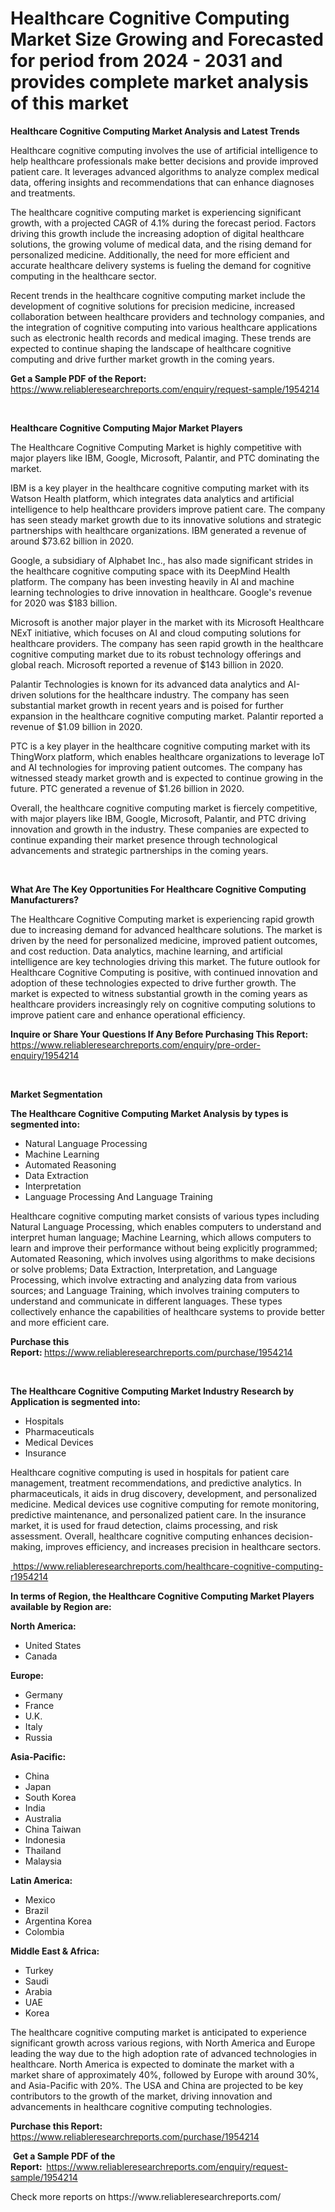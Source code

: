 <p><h1>Healthcare Cognitive Computing Market Size Growing and Forecasted for period from 2024 - 2031 and provides complete market analysis of this market</h1></p><p><strong>Healthcare Cognitive Computing Market Analysis and Latest Trends</strong></p>
<p><p>Healthcare cognitive computing involves the use of artificial intelligence to help healthcare professionals make better decisions and provide improved patient care. It leverages advanced algorithms to analyze complex medical data, offering insights and recommendations that can enhance diagnoses and treatments.</p><p>The healthcare cognitive computing market is experiencing significant growth, with a projected CAGR of 4.1% during the forecast period. Factors driving this growth include the increasing adoption of digital healthcare solutions, the growing volume of medical data, and the rising demand for personalized medicine. Additionally, the need for more efficient and accurate healthcare delivery systems is fueling the demand for cognitive computing in the healthcare sector.</p><p>Recent trends in the healthcare cognitive computing market include the development of cognitive solutions for precision medicine, increased collaboration between healthcare providers and technology companies, and the integration of cognitive computing into various healthcare applications such as electronic health records and medical imaging. These trends are expected to continue shaping the landscape of healthcare cognitive computing and drive further market growth in the coming years.</p></p>
<p><strong>Get a Sample PDF of the Report:&nbsp;</strong> <a href="https://www.reliableresearchreports.com/enquiry/request-sample/1954214">https://www.reliableresearchreports.com/enquiry/request-sample/1954214</a></p>
<p>&nbsp;</p>
<p><strong>Healthcare Cognitive Computing Major Market Players</strong></p>
<p><p>The Healthcare Cognitive Computing Market is highly competitive with major players like IBM, Google, Microsoft, Palantir, and PTC dominating the market. </p><p>IBM is a key player in the healthcare cognitive computing market with its Watson Health platform, which integrates data analytics and artificial intelligence to help healthcare providers improve patient care. The company has seen steady market growth due to its innovative solutions and strategic partnerships with healthcare organizations. IBM generated a revenue of around $73.62 billion in 2020.</p><p>Google, a subsidiary of Alphabet Inc., has also made significant strides in the healthcare cognitive computing space with its DeepMind Health platform. The company has been investing heavily in AI and machine learning technologies to drive innovation in healthcare. Google's revenue for 2020 was $183 billion.</p><p>Microsoft is another major player in the market with its Microsoft Healthcare NExT initiative, which focuses on AI and cloud computing solutions for healthcare providers. The company has seen rapid growth in the healthcare cognitive computing market due to its robust technology offerings and global reach. Microsoft reported a revenue of $143 billion in 2020.</p><p>Palantir Technologies is known for its advanced data analytics and AI-driven solutions for the healthcare industry. The company has seen substantial market growth in recent years and is poised for further expansion in the healthcare cognitive computing market. Palantir reported a revenue of $1.09 billion in 2020.</p><p>PTC is a key player in the healthcare cognitive computing market with its ThingWorx platform, which enables healthcare organizations to leverage IoT and AI technologies for improving patient outcomes. The company has witnessed steady market growth and is expected to continue growing in the future. PTC generated a revenue of $1.26 billion in 2020.</p><p>Overall, the healthcare cognitive computing market is fiercely competitive, with major players like IBM, Google, Microsoft, Palantir, and PTC driving innovation and growth in the industry. These companies are expected to continue expanding their market presence through technological advancements and strategic partnerships in the coming years.</p></p>
<p>&nbsp;</p>
<p><strong>What Are The Key Opportunities For Healthcare Cognitive Computing Manufacturers?</strong></p>
<p><p>The Healthcare Cognitive Computing market is experiencing rapid growth due to increasing demand for advanced healthcare solutions. The market is driven by the need for personalized medicine, improved patient outcomes, and cost reduction. Data analytics, machine learning, and artificial intelligence are key technologies driving this market. The future outlook for Healthcare Cognitive Computing is positive, with continued innovation and adoption of these technologies expected to drive further growth. The market is expected to witness substantial growth in the coming years as healthcare providers increasingly rely on cognitive computing solutions to improve patient care and enhance operational efficiency.</p></p>
<p><strong>Inquire or Share Your Questions If Any Before Purchasing This Report:</strong> <a href="https://www.reliableresearchreports.com/enquiry/pre-order-enquiry/1954214">https://www.reliableresearchreports.com/enquiry/pre-order-enquiry/1954214</a></p>
<p>&nbsp;</p>
<p><strong>Market Segmentation</strong></p>
<p><strong>The Healthcare Cognitive Computing Market Analysis by types is segmented into:</strong></p>
<p><ul><li>Natural Language Processing</li><li>Machine Learning</li><li>Automated Reasoning</li><li>Data Extraction</li><li>Interpretation</li><li>Language Processing And Language Training</li></ul></p>
<p><p>Healthcare cognitive computing market consists of various types including Natural Language Processing, which enables computers to understand and interpret human language; Machine Learning, which allows computers to learn and improve their performance without being explicitly programmed; Automated Reasoning, which involves using algorithms to make decisions or solve problems; Data Extraction, Interpretation, and Language Processing, which involve extracting and analyzing data from various sources; and Language Training, which involves training computers to understand and communicate in different languages. These types collectively enhance the capabilities of healthcare systems to provide better and more efficient care.</p></p>
<p><strong>Purchase this Report:&nbsp;</strong><a href="https://www.reliableresearchreports.com/purchase/1954214">https://www.reliableresearchreports.com/purchase/1954214</a></p>
<p>&nbsp;</p>
<p><strong>The Healthcare Cognitive Computing Market Industry Research by Application is segmented into:</strong></p>
<p><ul><li>Hospitals</li><li>Pharmaceuticals</li><li>Medical Devices</li><li>Insurance</li></ul></p>
<p><p>Healthcare cognitive computing is used in hospitals for patient care management, treatment recommendations, and predictive analytics. In pharmaceuticals, it aids in drug discovery, development, and personalized medicine. Medical devices use cognitive computing for remote monitoring, predictive maintenance, and personalized patient care. In the insurance market, it is used for fraud detection, claims processing, and risk assessment. Overall, healthcare cognitive computing enhances decision-making, improves efficiency, and increases precision in healthcare sectors.</p></p>
<p><a href="https://www.reliableresearchreports.com/healthcare-cognitive-computing-r1954214">&nbsp;https://www.reliableresearchreports.com/healthcare-cognitive-computing-r1954214</a></p>
<p><strong>In terms of Region, the Healthcare Cognitive Computing Market Players available by Region are:</strong></p>
<p>
    <p> <strong> North America: </strong>
        <ul>
            <li>United States</li>
            <li>Canada</li>
        </ul>
        </p> 
    <p> <strong> Europe: </strong>
        <ul>
            <li>Germany</li>
            <li>France</li>
            <li>U.K.</li>
            <li>Italy</li>
            <li>Russia</li>
        </ul>
        </p> 
    <p> <strong> Asia-Pacific: </strong>
        <ul>
            <li>China</li>
            <li>Japan</li>
            <li>South Korea</li>
            <li>India</li>
            <li>Australia</li>
            <li>China Taiwan</li>
            <li>Indonesia</li>
            <li>Thailand</li>
            <li>Malaysia</li>
        </ul>
        </p> 
    <p> <strong> Latin America: </strong>
        <ul>
            <li>Mexico</li>
            <li>Brazil</li>
            <li>Argentina Korea</li>
            <li>Colombia</li>
        </ul>
        </p> 
    <p> <strong> Middle East & Africa: </strong>
        <ul>
            <li>Turkey</li>
            <li>Saudi</li>
            <li>Arabia</li>
            <li>UAE</li>
            <li>Korea</li>
        </ul>
    </p>
    </p>
<p><p>The healthcare cognitive computing market is anticipated to experience significant growth across various regions, with North America and Europe leading the way due to the high adoption rate of advanced technologies in healthcare. North America is expected to dominate the market with a market share of approximately 40%, followed by Europe with around 30%, and Asia-Pacific with 20%. The USA and China are projected to be key contributors to the growth of the market, driving innovation and advancements in healthcare cognitive computing technologies.</p></p>
<p><strong>Purchase this Report: </strong><a href="https://www.reliableresearchreports.com/purchase/1954214">https://www.reliableresearchreports.com/purchase/1954214</a></p>
<p>&nbsp;<strong>Get a Sample PDF of the Report:&nbsp;&nbsp;</strong><a href="https://www.reliableresearchreports.com/enquiry/request-sample/1954214">https://www.reliableresearchreports.com/enquiry/request-sample/1954214</a></p>
<p><strong></strong></p>
<p>Check more reports on https://www.reliableresearchreports.com/</p>